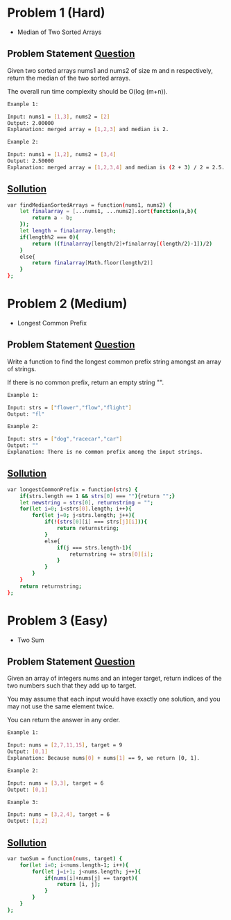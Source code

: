 # Problem 1 (Hard)

   * Median of Two Sorted Arrays

## Problem Statement [Question](https://leetcode.com/problems/median-of-two-sorted-arrays/)

Given two sorted arrays nums1 and nums2 of size m and n respectively, return the median of the two sorted arrays.

The overall run time complexity should be O(log (m+n)).

```bash
Example 1:

Input: nums1 = [1,3], nums2 = [2]
Output: 2.00000
Explanation: merged array = [1,2,3] and median is 2.

```

```bash
Example 2:

Input: nums1 = [1,2], nums2 = [3,4]
Output: 2.50000
Explanation: merged array = [1,2,3,4] and median is (2 + 3) / 2 = 2.5.
```
## [Sollution](https://github.com/haiderBukhari/LeetCode/blob/main/(Hard)%20Median%20of%20Two%20Sorted%20Arrays.js/)
```bash
var findMedianSortedArrays = function(nums1, nums2) {
    let finalarray = [...nums1, ...nums2].sort(function(a,b){
        return a - b;
    });
    let length = finalarray.length;
    if(length%2 === 0){
        return ((finalarray[length/2]+finalarray[(length/2)-1])/2)
    }
    else{
        return finalarray[Math.floor(length/2)]
    }
};
```
#
# Problem 2 (Medium)
* Longest Common Prefix

## Problem Statement [Question](https://leetcode.com/problems/longest-common-prefix/)

Write a function to find the longest common prefix string amongst an array of strings.

If there is no common prefix, return an empty string "".


```bash
Example 1:

Input: strs = ["flower","flow","flight"]
Output: "fl"

```

```bash
Example 2:

Input: strs = ["dog","racecar","car"]
Output: ""
Explanation: There is no common prefix among the input strings.
```
## [Sollution](https://github.com/haiderBukhari/LeetCode/blob/main/(Hard)%20Median%20of%20Two%20Sorted%20Arrays.js/)
```bash
var longestCommonPrefix = function(strs) {
    if(strs.length == 1 && strs[0] === ""){return "";}
    let newstring = strs[0], returnstring = "";
    for(let i=0; i<strs[0].length; i++){
        for(let j=0; j<strs.length; j++){
            if(!(strs[0][i] === strs[j][i])){
                return returnstring;
            }
            else{
                if(j === strs.length-1){
                    returnstring += strs[0][i];
                }
            }
        }
    } 
    return returnstring;
};
```
#

# Problem 3 (Easy)
* Two Sum

## Problem Statement [Question](https://leetcode.com/problems/two-sum/)

Given an array of integers nums and an integer target, return indices of the two numbers such that they add up to target.

You may assume that each input would have exactly one solution, and you may not use the same element twice.

You can return the answer in any order.


```bash
Example 1:

Input: nums = [2,7,11,15], target = 9
Output: [0,1]
Explanation: Because nums[0] + nums[1] == 9, we return [0, 1].

```

```bash
Example 2:

Input: nums = [3,3], target = 6
Output: [0,1]
```
```bash
Example 3:

Input: nums = [3,2,4], target = 6
Output: [1,2]
```
## [Sollution](https://github.com/haiderBukhari/LeetCode/blob/main/(Hard)%20Median%20of%20Two%20Sorted%20Arrays.js/)
```bash
var twoSum = function(nums, target) {
    for(let i=0; i<nums.length-1; i++){
        for(let j=i+1; j<nums.length; j++){
            if(nums[i]+nums[j] == target){
                return [i, j];
            }
        }
    }
};
```
#
